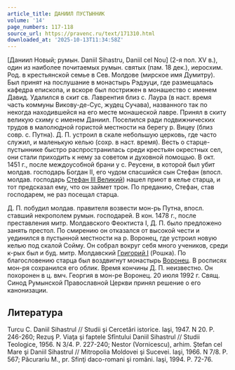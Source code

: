 ```yaml
---
article_title: ДАНИИЛ ПУСТЫННИК
volume: '14'
page_numbers: 117-118
source_url: https://pravenc.ru/text/171310.html
downloaded_at: '2025-10-13T11:34:58Z'
---
```


[Даниил Новый; румын. Daniil Sihastru, Daniil cel Nou] (2-я пол. XV в.), один из наиболее почитаемых румын. святых (пам. 18 дек.), иеросхим. Род. в крестьянской семье в Сев. Молдове (мирское имя Думитру). Был принят на послушание в монастырь Рэдэуци, где размещалась кафедра епископа, и вскоре был пострижен в монашество с именем Давид. Удалился в скит св. Лаврентия близ с. Лаура (в наст. время часть коммуны Викову-де-Сус, жудец Сучава), названного так по некогда находившейся на его месте монашеской лавре. Принял в скиту великую схиму с именем Даниил. Поселился ради подвижнических трудов в малолюдной гористой местности на берегу р. Вицеу (близ совр. с. Путна). Д. П. устроил в скале небольшую церковь, где часто служил, и маленькую келью (сохр. в наст. время). Весть о старце-пустыннике быстро распространилась среди крестьян окрестных сел, они стали приходить к нему за советом и духовной помощью. В окт. 1451 г., после междоусобной брани у с. Реусени, в которой был убит молдав. господарь Богдан II, его чудом спасшийся сын Стефан (впосл. молдав. господарь [Стефан III Великий](<https://pravenc.ru/text/Стефан III Великий.html>)) нашел приют в келье старца, и тот предсказал ему, что он займет трон. По преданию, Стефан, став господарем, не раз посещал старца.

Д. П. побудил молдав. правителя возвести мон-рь Путна, впосл. ставший некрополем румын. господарей. В кон. 1478 г., после преставления митр. Молдавского Феоктиста I, Д. П. было предложено занять престол. По смирению он отказался от высокой чести и уединился в пустынной местности на р. Воронец, где устроил новую келью под скалой Сойму. Он собрал вокруг себя много учеников, среди к-рых был и буд. митр. Молдавский [Григорий I](<https://pravenc.ru/text/Григорий I.html>) (Рошка). По благословению старца был воздвигнут монастырь [Воронец](https://pravenc.ru/text/Воронец.html). В росписях мон-ря сохранился его облик. Время кончины Д. П. неизвестно. Он похоронен в ц. вмч. Георгия в мон-ре Воронец. 20 июля 1992 г. Свящ. Синод Румынской Православной Церкви принял решение о его канонизации.

## Литература

Turcu C. Daniil Sihastrul // Studii şi Cercetări istorice. Iaşi, 1947. N 20. P. 246-260; Rezuş P. Viaţa şi faptele Sfîntului Daniil Sihastrul // Studii Teologice, 1956. N 3/4. P. 227-240; Nestor (Vornicescu), arhim. Ştefan cel Mare şi Daniil Sihastrul // Mitropolia Moldovei şi Sucevei. Iaşi, 1966. N 7/8. P. 567; Păcurariu M., pr. Sfinţi daco-romani şi români. Iaşi, 1994. P. 72-76.
